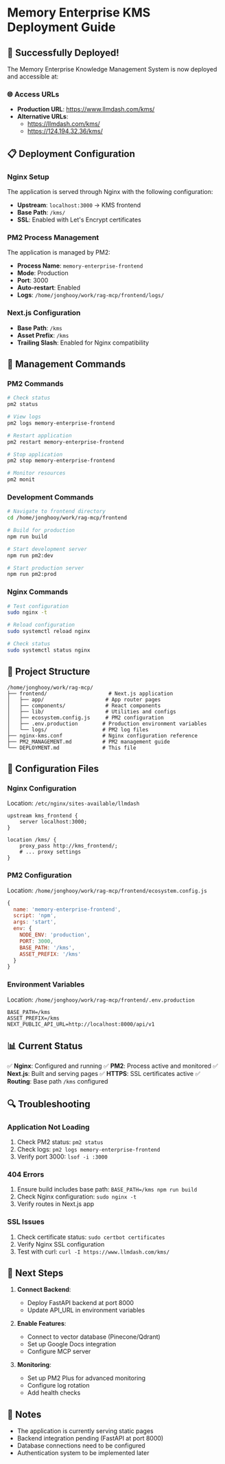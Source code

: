 # Memory Enterprise KMS Deployment Guide

## 🎉 Successfully Deployed!

The Memory Enterprise Knowledge Management System is now deployed and accessible at:

### 🌐 Access URLs

- **Production URL**: https://www.llmdash.com/kms/
- **Alternative URLs**:
  - https://llmdash.com/kms/
  - https://124.194.32.36/kms/

## 📋 Deployment Configuration

### Nginx Setup
The application is served through Nginx with the following configuration:
- **Upstream**: `localhost:3000` → KMS frontend
- **Base Path**: `/kms/`
- **SSL**: Enabled with Let's Encrypt certificates

### PM2 Process Management
The application is managed by PM2:
- **Process Name**: `memory-enterprise-frontend`
- **Mode**: Production
- **Port**: 3000
- **Auto-restart**: Enabled
- **Logs**: `/home/jonghooy/work/rag-mcp/frontend/logs/`

### Next.js Configuration
- **Base Path**: `/kms`
- **Asset Prefix**: `/kms`
- **Trailing Slash**: Enabled for Nginx compatibility

## 🚀 Management Commands

### PM2 Commands
```bash
# Check status
pm2 status

# View logs
pm2 logs memory-enterprise-frontend

# Restart application
pm2 restart memory-enterprise-frontend

# Stop application
pm2 stop memory-enterprise-frontend

# Monitor resources
pm2 monit
```

### Development Commands
```bash
# Navigate to frontend directory
cd /home/jonghooy/work/rag-mcp/frontend

# Build for production
npm run build

# Start development server
npm run pm2:dev

# Start production server
npm run pm2:prod
```

### Nginx Commands
```bash
# Test configuration
sudo nginx -t

# Reload configuration
sudo systemctl reload nginx

# Check status
sudo systemctl status nginx
```

## 📁 Project Structure

```
/home/jonghooy/work/rag-mcp/
├── frontend/                    # Next.js application
│   ├── app/                    # App router pages
│   ├── components/             # React components
│   ├── lib/                    # Utilities and configs
│   ├── ecosystem.config.js     # PM2 configuration
│   ├── .env.production        # Production environment variables
│   └── logs/                  # PM2 log files
├── nginx-kms.conf             # Nginx configuration reference
├── PM2_MANAGEMENT.md          # PM2 management guide
└── DEPLOYMENT.md              # This file
```

## 🔧 Configuration Files

### Nginx Configuration
Location: `/etc/nginx/sites-available/llmdash`
```nginx
upstream kms_frontend {
    server localhost:3000;
}

location /kms/ {
    proxy_pass http://kms_frontend/;
    # ... proxy settings
}
```

### PM2 Configuration
Location: `/home/jonghooy/work/rag-mcp/frontend/ecosystem.config.js`
```javascript
{
  name: 'memory-enterprise-frontend',
  script: 'npm',
  args: 'start',
  env: {
    NODE_ENV: 'production',
    PORT: 3000,
    BASE_PATH: '/kms',
    ASSET_PREFIX: '/kms'
  }
}
```

### Environment Variables
Location: `/home/jonghooy/work/rag-mcp/frontend/.env.production`
```env
BASE_PATH=/kms
ASSET_PREFIX=/kms
NEXT_PUBLIC_API_URL=http://localhost:8000/api/v1
```

## 📊 Current Status

✅ **Nginx**: Configured and running
✅ **PM2**: Process active and monitored
✅ **Next.js**: Built and serving pages
✅ **HTTPS**: SSL certificates active
✅ **Routing**: Base path `/kms` configured

## 🔍 Troubleshooting

### Application Not Loading
1. Check PM2 status: `pm2 status`
2. Check logs: `pm2 logs memory-enterprise-frontend`
3. Verify port 3000: `lsof -i :3000`

### 404 Errors
1. Ensure build includes base path: `BASE_PATH=/kms npm run build`
2. Check Nginx configuration: `sudo nginx -t`
3. Verify routes in Next.js app

### SSL Issues
1. Check certificate status: `sudo certbot certificates`
2. Verify Nginx SSL configuration
3. Test with curl: `curl -I https://www.llmdash.com/kms/`

## 🎯 Next Steps

1. **Connect Backend**:
   - Deploy FastAPI backend at port 8000
   - Update API_URL in environment variables

2. **Enable Features**:
   - Connect to vector database (Pinecone/Qdrant)
   - Set up Google Docs integration
   - Configure MCP server

3. **Monitoring**:
   - Set up PM2 Plus for advanced monitoring
   - Configure log rotation
   - Add health checks

## 📝 Notes

- The application is currently serving static pages
- Backend integration pending (FastAPI at port 8000)
- Database connections need to be configured
- Authentication system to be implemented later